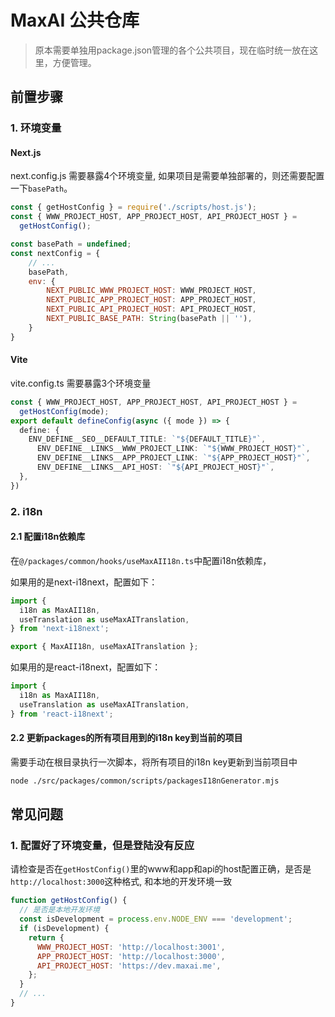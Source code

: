 # MaxAI 公共仓库

> 原本需要单独用package.json管理的各个公共项目，现在临时统一放在这里，方便管理。

## 前置步骤


### 1. 环境变量

#### Next.js

next.config.js 需要暴露4个环境变量, 如果项目是需要单独部署的，则还需要配置一下`basePath`。
```javascript
const { getHostConfig } = require('./scripts/host.js');
const { WWW_PROJECT_HOST, APP_PROJECT_HOST, API_PROJECT_HOST } =
  getHostConfig();

const basePath = undefined;
const nextConfig = {
    // ...
    basePath,
    env: {
        NEXT_PUBLIC_WWW_PROJECT_HOST: WWW_PROJECT_HOST,
        NEXT_PUBLIC_APP_PROJECT_HOST: APP_PROJECT_HOST,
        NEXT_PUBLIC_API_PROJECT_HOST: API_PROJECT_HOST,
        NEXT_PUBLIC_BASE_PATH: String(basePath || ''),
    }
}
```

#### Vite

vite.config.ts 需要暴露3个环境变量

```typescript
const { WWW_PROJECT_HOST, APP_PROJECT_HOST, API_PROJECT_HOST } =
  getHostConfig(mode);
export default defineConfig(async ({ mode }) => {
  define: {
    ENV_DEFINE__SEO__DEFAULT_TITLE: `"${DEFAULT_TITLE}"`,
      ENV_DEFINE__LINKS__WWW_PROJECT_LINK: `"${WWW_PROJECT_HOST}"`,
      ENV_DEFINE__LINKS__APP_PROJECT_LINK: `"${APP_PROJECT_HOST}"`,
      ENV_DEFINE__LINKS__API_HOST: `"${API_PROJECT_HOST}"`,
  },
})
```

### 2. i18n

#### 2.1 配置i18n依赖库

在`@/packages/common/hooks/useMaxAII18n.ts`中配置i18n依赖库，

如果用的是next-i18next，配置如下：

```typescript
import {
  i18n as MaxAII18n,
  useTranslation as useMaxAITranslation,
} from 'next-i18next';

export { MaxAII18n, useMaxAITranslation };
```

如果用的是react-i18next，配置如下：

```typescript
import {
  i18n as MaxAII18n,
  useTranslation as useMaxAITranslation,
} from 'react-i18next';
```


#### 2.2 更新packages的所有项目用到的i18n key到当前的项目

需要手动在根目录执行一次脚本，将所有项目的i18n key更新到当前项目中

```bash
node ./src/packages/common/scripts/packagesI18nGenerator.mjs
```

## 常见问题

### 1. 配置好了环境变量，但是登陆没有反应

请检查是否在`getHostConfig()`里的www和app和api的host配置正确，是否是`http://localhost:3000`这种格式, 和本地的开发环境一致

```javascript
function getHostConfig() {
  // 是否是本地开发环境
  const isDevelopment = process.env.NODE_ENV === 'development';
  if (isDevelopment) {
    return {
      WWW_PROJECT_HOST: 'http://localhost:3001',
      APP_PROJECT_HOST: 'http://localhost:3000',
      API_PROJECT_HOST: 'https://dev.maxai.me',
    };
  }
  // ...
}

```